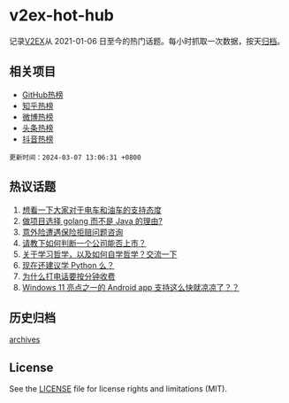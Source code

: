 # v2ex-hot-hub

 记录[V2EX](https://www.v2ex.com/)从 2021-01-06 日至今的热门话题。每小时抓取一次数据，按天[归档](archives)。
 
 ## 相关项目

- [GitHub热榜](https://github.com/lonnyzhang423/github-hot-hub)
- [知乎热榜](https://github.com/lonnyzhang423/zhihu-hot-hub)
- [微博热榜](https://github.com/lonnyzhang423/weibo-hot-hub)
- [头条热榜](https://github.com/lonnyzhang423/toutiao-hot-hub)
- [抖音热榜](https://github.com/lonnyzhang423/douyin-hot-hub)


 `更新时间：2024-03-07 13:06:31 +0800`

## 热议话题

1. [想看一下大家对于电车和油车的支持态度](https://www.v2ex.com/t/1021296)
1. [做项目选择 golang 而不是 Java 的理由?](https://www.v2ex.com/t/1021175)
1. [意外险遭遇保险拒赔问题咨询](https://www.v2ex.com/t/1021082)
1. [请教下如何判断一个公司能否上市？](https://www.v2ex.com/t/1021295)
1. [关于学习哲学，以及如何自学哲学？交流一下](https://www.v2ex.com/t/1021321)
1. [现在还建议学 Python 么？](https://www.v2ex.com/t/1021307)
1. [为什么打电话要按分钟收费](https://www.v2ex.com/t/1021235)
1. [Windows 11 亮点之一的 Android app 支持这么快就凉凉了？？](https://www.v2ex.com/t/1021118)

## 历史归档

[archives](archives)

## License

See the [LICENSE](LICENSE) file for license rights and limitations (MIT).
